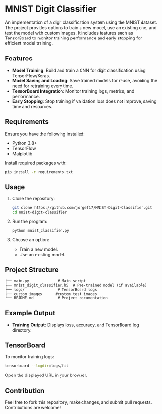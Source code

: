 # MNIST Digit Classifier

An implementation of a digit classification system using the MNIST dataset. The project provides options to train a new model, use an existing one, and test the model with custom images. It includes features such as TensorBoard to monitor training performance and early stopping for efficient model training.

## Features

- **Model Training**: Build and train a CNN for digit classification using TensorFlow/Keras.
- **Model Saving and Loading**: Save trained models for reuse, avoiding the need for retraining every time.
- **TensorBoard Integration**: Monitor training logs, metrics, and performance.
- **Early Stopping**: Stop training if validation loss does not improve, saving time and resources.

## Requirements

Ensure you have the following installed:

- Python 3.8+
- TensorFlow
- Matplotlib

Install required packages with:

```bash 
pip install -r requirements.txt
```
## Usage

1. Clone the repository:

   ```bash
   git clone https://github.com/jorgef17/MNIST-Digit-Classifier.git
   cd mnist-digit-classifier
   ```

2. Run the program:

   ```bash
   python mnist_classifier.py
   ```

3. Choose an option:
   - Train a new model.
   - Use an existing model.

## Project Structure

```plaintext
├── main.py             # Main script
├── mnist_digit_classifier.h5  # Pre-trained model (if available)
├── logs/               # TensorBoard logs
├── custom_images      #custom test images
└── README.md           # Project documentation
```

## Example Output

- **Training Output**:
  Displays loss, accuracy, and TensorBoard log directory.

## TensorBoard

To monitor training logs:

```bash
tensorboard --logdir=logs/fit
```

Open the displayed URL in your browser.

## Contribution

Feel free to fork this repository, make changes, and submit pull requests. Contributions are welcome!